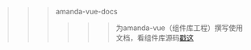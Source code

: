 >>>amanda-vue-docs
>>>>>>为amanda-vue（组件库工程）撰写使用文档，看组件库源码[戳这](https://github.com/hongtanhao/amanda-vue/)
